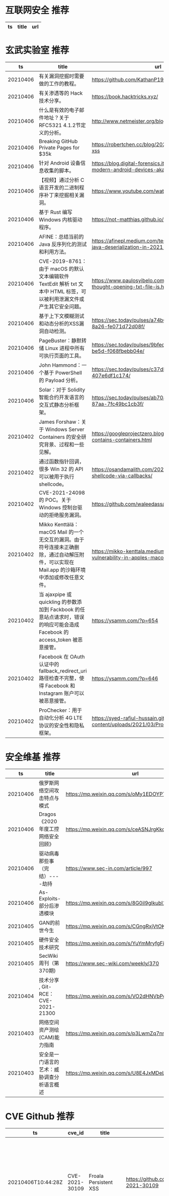 # 互联网安全 推荐
| ts | title | url| 
| --- | --- | ---| 


# 玄武实验室 推荐
| ts | title | url| 
| --- | --- | ---| 
| 20210406 | 有关漏洞挖掘时需要做的工作的教程。 | https://github.com/KathanP19/HowToHunt| 
| 20210406 | 有关渗透等的 Hack 技术分享。 | https://book.hacktricks.xyz/| 
| 20210406 | 什么是有效的电子邮件地址？关于 RFC5321 4.1.2节定义的分析。 | http://www.netmeister.org/blog/email.html| 
| 20210406 | Breaking GitHub Private Pages for $35k | https://robertchen.cc/blog/2021/04/03/github-pages-xss| 
| 20210406 | 针对 Android 设备信息收集的脚本。 | https://blog.digital-forensics.it/2021/03/triaging-modern-android-devices-aka.html| 
| 20210406 | 【视频】通过分析 C 语言开发的二进制程序补丁来挖掘相关漏洞。 | https://www.youtube.com/watch?v=gb02dzgHBeU| 
| 20210406 | 基于 Rust 编写 Windows 内核驱动程序。 | https://not-matthias.github.io/kernel-driver-with-rust/| 
| 20210406 | AFINE：总结当前的 Java 反序列化的测试和利用方法。 | https://afinepl.medium.com/testing-and-exploiting-java-deserialization-in-2021-e762f3e43ca2| 
| 20210406 | CVE-2019-8761：由于 macOS 的默认文本编辑软件 TextEdit 解析 txt 文本中 HTML 标签，可以被利用泄漏文件或产生其它安全问题。 | https://www.paulosyibelo.com/2021/04/this-man-thought-opening-txt-file-is.html| 
| 20210406 | 基于上下文模糊测试和动态分析的XSS漏洞自动检测。 | https://sec.today/pulses/a74b6e7a-1a10-4f25-8a26-fe071d72d08f/| 
| 20210406 | PageBuster：静默转储 Linux 进程中所有可执行页面的工具。 | https://sec.today/pulses/9bfed75c-958c-4455-be5d-f068fbebb04e/| 
| 20210406 | John Hammond：一个基于 PowerShell 的 Payload 分析。 | https://sec.today/pulses/c37dba1f-57d5-44c9-bf74-407e6df1c174/| 
| 20210406 | Solar：对于 Solidity 智能合约开发语言的交互式静态分析框架。 | https://sec.today/pulses/ab70893d-a866-465f-87aa-7fc49bc1cb3f/| 
| 20210402 | James Forshaw：关于 Windows Server Containers 的安全研究背景、过程和一些见解。 | https://googleprojectzero.blogspot.com/2021/04/who-contains-containers.html| 
| 20210402 | 通过函数指针回调，很多 Win 32 的 API 可以被用于执行 shellcode。 | https://osandamalith.com/2021/04/01/executing-shellcode-via-callbacks/| 
| 20210402 | CVE-2021-24098 的 POC。关于 Windows 控制台驱动的拒绝服务漏洞。 | https://github.com/waleedassar/CVE-2021-24098| 
| 20210402 | Mikko Kenttälä：macOS Mail 的一个无交互的漏洞。由于符号连接未正确删除，通过自动解压附件，可以实现在 Mail.app 的沙箱环境中添加或修改任意文件。 | https://mikko-kenttala.medium.com/zero-click-vulnerability-in-apples-macos-mail-59e0c14b106c| 
| 20210402 | 当 ajaxpipe 或 quickling 的参数添加到 Fackbook 的任意站点请求时，错误的响应可能会造成 Facebook 的 access_token 被恶意接管。 | https://ysamm.com/?p=654| 
| 20210402 | Facebook 在 OAuth 认证中的 fallback_redirect_uri 路径检查不完整，使得 Facebook 和 Instagram 账户可以被恶意接管。 | https://ysamm.com/?p=646| 
| 20210402 | ProChecker：用于自动化分析 4G LTE 协议的安全性和隐私框架。 | https://syed-rafiul-hussain.github.io/wp-content/uploads/2021/03/ProChecker.pdf| 


# 安全维基 推荐
| ts | title | url| 
| --- | --- | ---| 
| 20210406 | 俄罗斯网络空间攻击特点与模式 | https://mp.weixin.qq.com/s/oMy1EDOYPT82ec5QEdiIVA| 
| 20210406 | Dragos《2020年度工控网络安全回顾》 | https://mp.weixin.qq.com/s/ceASNJrgKkqgzlCnxNps7Q| 
| 20210406 | 驱动病毒那些事（完结）----劫持 | https://www.sec-in.com/article/997| 
| 20210406 | As-Exploits-部分后渗透模块 | https://mp.weixin.qq.com/s/8G0il9gIkubI1w15gOBX6A| 
| 20210405 | GAN的前世今生 | https://mp.weixin.qq.com/s/CGngRxjVtOKHNsTrXBiD7w| 
| 20210405 | 硬件安全技术研究 | https://mp.weixin.qq.com/s/YuYmMryfgFi0XqD96WelHg| 
| 20210405 | SecWiki周刊（第370期) | https://www.sec-wiki.com/weekly/370| 
| 20210404 | 技术分享 , Git-RCE：CVE-2021-21300 | https://mp.weixin.qq.com/s/VO2dHNVbPcpZQtnBRMNNag| 
| 20210403 | 网络空间资产测绘(CAM)能力指南 | https://mp.weixin.qq.com/s/p3LwmZq7nrGOy5qy7p9SDQ| 
| 20210403 | 安全是一门语言的艺术：威胁调查分析语言概述 | https://mp.weixin.qq.com/s/U8E4JxMDeL5IeVGAh9fuiQ| 


# CVE Github 推荐
| ts | cve_id | title | url | cve_detail| 
| --- | --- | --- | --- | ---| 
| 20210406T10:44:28Z | CVE-2021-30109 | Froala Persistent XSS | https://github.com/Hackdwerg/CVE-2021-30109 | Froala Editor 3.2.6 is affected by Cross Site Scripting (XSS). Under certain conditions, a base64 crafted string leads to persistent Cross-site scripting (XSS) vulnerability within the hyperlink creation module.| 
| 20210406T10:39:53Z | CVE-2021-21972 | [CVE-2021-21972] VMware vSphere Client Unauthorized File Upload to Remote Code Execution (RCE) | https://github.com/murataydemir/CVE-2021-21972 | The vSphere Client (HTML5) contains a remote code execution vulnerability in a vCenter Server plugin. A malicious actor with network access to port 443 may exploit this issue to execute commands with unrestricted privileges on the underlying operating system that hosts vCenter Server. This affects VMware vCenter Server (7.x before 7.0 U1c, 6.7 before 6.7 U3l and 6.5 before 6.5 U3n) and VMware Cloud Foundation (4.x before 4.2 and 3.x before 3.10.1.2).| 
| 20210406T10:26:41Z | CVE-2021-22986 | CVE-2021-22986 & F5 BIG-IP RCE | https://github.com/Al1ex/CVE-2021-22986 | On BIG-IP versions 16.0.x before 16.0.1.1, 15.1.x before 15.1.2.1, 14.1.x before 14.1.4, 13.1.x before 13.1.3.6, and 12.1.x before 12.1.5.3 amd BIG-IQ 7.1.0.x before 7.1.0.3 and 7.0.0.x before 7.0.0.2, the iControl REST interface has an unauthenticated remote command execution vulnerability. Note: Software versions which have reached End of Software Development (EoSD) are not evaluated.| 
| 20210406T09:29:49Z | CVE-2021-30146 | Seafile 7.0.5 Persistent XSS | https://github.com/Security-AVS/CVE-2021-30146 | 未查询到CVE信息| 
| 20210406T09:17:43Z | CVE-2021-3297 | Null | https://github.com/Sec504/Zyxel-NBG2105-CVE-2021-3297 | On Zyxel NBG2105 V1.00(AAGU.2)C0 devices, setting the login cookie to 1 provides administrator access.| 
| 20210406T08:21:28Z | CVE-2021-3156 | Exploit for Sudo heap overflow (CVE-2021-3156) on Debain 10 | https://github.com/0xdevil/CVE-2021-3156 | Sudo before 1.9.5p2 contains an off-by-one error that can result in a heap-based buffer overflow, which allows privilege escalation to root via %sudoedit -s% and a command-line argument that ends with a single backslash character.| 
| 20210406T02:14:31Z | CVE-2021-21300 | Null | https://github.com/fengzhouc/CVE-2021-21300 | Git is an open-source distributed revision control system. In affected versions of Git a specially crafted repository that contains symbolic links as well as files using a clean/smudge filter such as Git LFS, may cause just-checked out script to be executed while cloning onto a case-insensitive file system such as NTFS, HFS+ or APFS (i.e. the default file systems on Windows and macOS). Note that clean/smudge filters have to be configured for that. Git for Windows configures Git LFS by default, and is therefore vulnerable. The problem has been patched in the versions published on Tuesday, March 9th, 2021. As a workaound, if symbolic link support is disabled in Git (e.g. via `git config --global core.symlinks false`), the described attack won%t work. Likewise, if no clean/smudge filters such as Git LFS are configured globally (i.e. _before_ cloning), the attack is foiled. As always, it is best to avoid cloning repositories from untrusted sources. The earliest impacted version is 2.14.2. The fix versions are: 2.30.1, 2.29.3, 2.28.1, 2.27.1, 2.26.3, 2.25.5, 2.24.4, 2.23.4, 2.22.5, 2.21.4, 2.20.5, 2.19.6, 2.18.5, 2.17.62.17.6.| 
| 20210406T01:57:31Z | CVE-2021-26855 | Null | https://github.com/shacojx/CVE-2021-26855-exploit-Exchange | | 
| 20210406T01:24:42Z | CVE-2021-21975 | Nmap script to check vulnerability CVE-2021-21975 | https://github.com/GuayoyoCyber/CVE-2021-21975 | Server Side Request Forgery in vRealize Operations Manager API (CVE-2021-21975) prior to 8.4 may allow a malicious actor with network access to the vRealize Operations Manager API can perform a Server Side Request Forgery attack to steal administrative credentials.| 
| 20210405T18:39:34Z | CVE-2021-3156 | Null | https://github.com/AlexSeniorProject/CVE-2021-3156 | Sudo before 1.9.5p2 contains an off-by-one error that can result in a heap-based buffer overflow, which allows privilege escalation to root via %sudoedit -s% and a command-line argument that ends with a single backslash character.| 


# klee on Github 推荐
| ts | title | url | stars | forks| 
| --- | --- | --- | --- | ---| 
| 20210406T04:12:36Z | Null | https://github.com/abbykleespie/Assignment4AbbyKleespie.appstudio | 0 | 0| 
| 20210406T03:53:43Z | Null | https://github.com/bboysteed/klee_test | 0 | 0| 
| 20210405T19:32:51Z | Website for the KLEE project: https://klee.github.io/ | https://github.com/klee/klee.github.io | 14 | 43| 
| 20210404T11:10:53Z | Git Blog | https://github.com/klee30810/klee30810.github.io | 0 | 0| 
| 20210404T04:27:55Z | An open-source Chinese font derived from Fontworks% Klee One. 一款基于 FONTWORKS 的 Klee One 的开源中文字体。 | https://github.com/lxgw/LxgwWenKai | 378 | 9| 
| 20210404T03:49:15Z | Create CFGs and compute complexity metrics for Python, C++, and Java code. | https://github.com/hmc-alpaqa/metrinome | 7 | 0| 
| 20210403T13:37:18Z | RVT is a collection of tools/libraries to support both static and dynamic verification of Rust programs. | https://github.com/project-oak/rust-verification-tools | 116 | 10| 
| 20210402T23:50:49Z | Null | https://github.com/abbykleespie/LAWk8AbbyKleespie.appstudio | 0 | 0| 
| 20210402T19:52:36Z | Spring 2021 Geography 817 work folder  | https://github.com/klee12/klee12.github.io | 0 | 0| 
| 20210402T17:02:49Z | Personal Blog | https://github.com/klee1611/klee1611.github.io | 0 | 0| 


# s2e on Github 推荐
| ts | title | url | stars | forks| 
| --- | --- | --- | --- | ---| 
| 20210402T06:55:39Z | Null | https://github.com/yuvalkirstain/s2e-coref | 2 | 2| 


# exploit on Github 推荐
| ts | title | url | stars | forks| 
| --- | --- | --- | --- | ---| 
| 20210406T11:55:30Z | 📈 A visualization of MetricQ data exploiting the advantages of the HTA db backend  | https://github.com/metricq/metricq-webview | 0 | 1| 
| 20210406T11:50:59Z | Scripts and programs used in exploiting Windows-Based Buffer Overflow | https://github.com/ravi5hanka/Windows-Buffer-Overflow- | 0 | 0| 
| 20210406T11:45:10Z | Online visual analytics tool designed to investigate how attention maps in transformer models behaves, and build hypothesis on those models bias exploitation.  | https://github.com/Theo-Jaunet/VisQA | 0 | 0| 
| 20210406T11:44:52Z | The official Exploit Database repository | https://github.com/offensive-security/exploitdb | 6011 | 1708| 
| 20210406T11:25:46Z | Vulmap 是一款 web 漏洞扫描和验证工具, 可对 webapps 进行漏洞扫描, 并且具备漏洞验证功能 | https://github.com/zhzyker/vulmap | 1178 | 212| 
| 20210406T11:02:36Z | Open-Source Vulnerability Intelligence Center - Unified source of vulnerability, exploit and threat Intelligence feeds | https://github.com/Patrowl/PatrowlHearsData | 21 | 8| 
| 20210406T10:34:51Z | linux post-exploitation framework made by linux user | https://github.com/jm33-m0/emp3r0r | 434 | 81| 
| 20210406T10:30:51Z | Exploit Development and Reverse Engineering with GDB Made Easy | https://github.com/pwndbg/pwndbg | 3553 | 518| 
| 20210406T10:10:56Z | Null | https://github.com/I7Z3R0/Exploit | 1 | 0| 
| 20210406T09:57:39Z | IC1 project part %Low% (Exploitation) | https://github.com/buykjk/ic1-project-low | 0 | 0| 


# backdoor on Github 推荐
| ts | title | url | stars | forks| 
| --- | --- | --- | --- | ---| 
| 20210406T00:26:30Z | [Disclaimer FireROOT] This repository is for research purposes only, the use of this code is your responsibility. CONTACT ME: Attack@fireRootHacker.Ga | https://github.com/facenano/fireroothacker | 1 | 1| 
| 20210406T00:13:50Z | Arsnick is a Python IRC Bot/Backdoor written in Python | https://github.com/netzwerk/Arsnick | 0 | 0| 
| 20210406T00:04:39Z | hidden Backdoor in Python | https://github.com/ilovehcking/Backdoor_JUSTIN | 1 | 0| 
| 20210405T20:04:59Z | Null | https://github.com/Delle9999/backdoor | 0 | 0| 
| 20210405T18:38:15Z | Null | https://github.com/UMBCvision/ssl-backdoor | 0 | 0| 
| 20210405T18:30:39Z | Minecraft Server Backdoor Plugin | https://github.com/NeunXKILLER20/PluginPwn | 1 | 0| 
| 20210405T16:13:20Z | Null | https://github.com/Omega33c/backdoor | 0 | 0| 
| 20210405T15:57:02Z | Hidden backdoor attack on NMT | https://github.com/chichidd/HiddenBackdoorNMT | 0 | 0| 
| 20210405T15:52:02Z | A curated list of backdoor learning resources | https://github.com/THUYimingLi/backdoor-learning-resources | 201 | 34| 
| 20210405T12:48:07Z | Obsidian no me pegues por eso xd | https://github.com/NKz32/LeuxBackdoor-0.6-craked- | 0 | 0| 


# fuzz on Github 推荐
| ts | title | url | stars | forks| 
| --- | --- | --- | --- | ---| 
| 20210406T01:27:12Z | Generator of random circuits | https://github.com/drom/circt-fuzzer | 1 | 0| 
| 20210406T00:53:03Z | RESTler is the first stateful REST API fuzzing tool for automatically testing cloud services through their REST APIs and finding security and reliability bugs in these services. | https://github.com/microsoft/restler-fuzzer | 739 | 75| 
| 20210406T00:44:22Z | Software for fuzzing, used on web application pentestings. | https://github.com/NESCAU-UFLA/FuzzingTool | 48 | 8| 
| 20210406T00:37:42Z | Fuzzy matching for Neovim | https://github.com/amirrezaask/fuzzy.nvim | 23 | 1| 
| 20210406T00:29:38Z | A self-hosted Fuzzing-As-A-Service platform | https://github.com/microsoft/onefuzz | 2305 | 123| 
| 20210406T00:15:32Z | OSS-Fuzz - continuous fuzzing for open source software. | https://github.com/google/oss-fuzz | 6179 | 1248| 
| 20210406T00:09:33Z | A Fuzzer implementation in Rust following the guidelines exposed in https://www.fuzzingbook.org/. | https://github.com/fuzzing-unb/Ruszzer | 0 | 0| 
| 20210406T00:07:29Z | OSS-Fuzz vulnerabilities for OSV. | https://github.com/google/oss-fuzz-vulns | 1 | 0| 
| 20210405T23:39:07Z | Fuzzing cryptographic libraries. Magic bug printer go brrrr. | https://github.com/guidovranken/cryptofuzz | 271 | 37| 
| 20210405T23:22:43Z | The Official Fuzzy Britches Repository. | https://github.com/ThePapaw/fuzzybritches | 0 | 0| 



# 日更新程序
